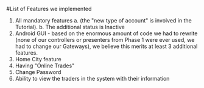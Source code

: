 #List of Features we implemented
1. All mandatory features
 a. (the "new type of account" is involved in the Tutorial).
 b. The additional status is Inactive
2. Android GUI - based on the enormous amount of code we had to rewrite (none of our controllers or
presenters from Phase 1 were ever used, we had to change our Gateways), we believe this merits at 
least 3 additional features.
3. Home City feature
4. Having "Online Trades"
5. Change Password
6. Ability to view the traders in the system with their information

